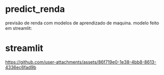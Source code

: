 # predict_renda
previsão de renda com modelos de aprendizado de maquina.
modelo feito em streamlit:

# streamlit


https://github.com/user-attachments/assets/86f719e0-1e38-4bb8-8613-4336ec6fad9b

